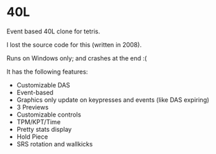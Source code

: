 40L
===

Event based 40L clone for tetris.


I lost the source code for this (written in 2008).

Runs on Windows only; and crashes at the end :(


It has the following features:
* Customizable DAS
* Event-based
* Graphics only update on keypresses and events (like DAS expiring)
* 3 Previews
* Customizable controls
* TPM/KPT/Time
* Pretty stats display
* Hold Piece
* SRS rotation and wallkicks
